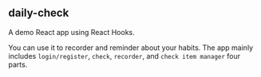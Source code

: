 ## daily-check

A demo React app using React Hooks. 

You can use it to recorder and reminder about your habits. The app mainly includes `login/register`,  `check`, `recorder`, and `check item manager`  four parts.
